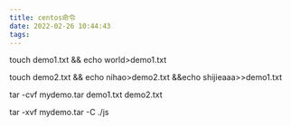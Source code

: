 ```yaml
---
title: centos命令
date: 2022-02-26 10:44:43
tags:
---
```


touch demo1.txt && echo world>demo1.txt

touch demo2.txt && echo nihao>demo2.txt &&echo shijieaaa>>demo1.txt

tar -cvf mydemo.tar demo1.txt demo2.txt

tar -xvf mydemo.tar -C ./js